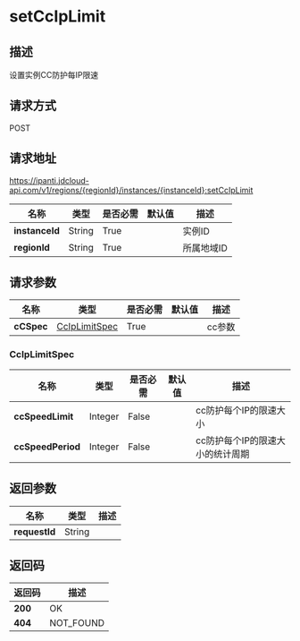 # setCcIpLimit


## 描述
设置实例CC防护每IP限速

## 请求方式
POST

## 请求地址
https://ipanti.jdcloud-api.com/v1/regions/{regionId}/instances/{instanceId}:setCcIpLimit

|名称|类型|是否必需|默认值|描述|
|---|---|---|---|---|
|**instanceId**|String|True||实例ID|
|**regionId**|String|True||所属地域ID|

## 请求参数
|名称|类型|是否必需|默认值|描述|
|---|---|---|---|---|
|**cCSpec**|[CcIpLimitSpec](##CcIpLimitSpec)|True||cc参数|

### <a name="CcIpLimitSpec">CcIpLimitSpec</a>
|名称|类型|是否必需|默认值|描述|
|---|---|---|---|---|
|**ccSpeedLimit**|Integer|False||cc防护每个IP的限速大小|
|**ccSpeedPeriod**|Integer|False||cc防护每个IP的限速大小的统计周期|

## 返回参数
|名称|类型|描述|
|---|---|---|
|**requestId**|String||



## 返回码
|返回码|描述|
|---|---|
|**200**|OK|
|**404**|NOT_FOUND|
